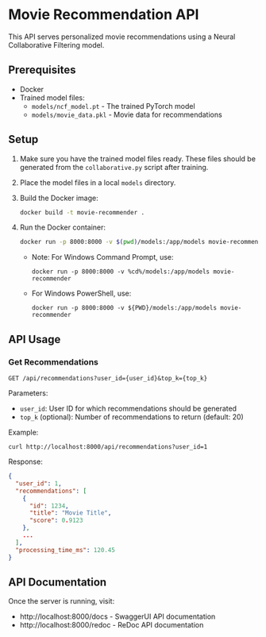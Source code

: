 # Movie Recommendation API

This API serves personalized movie recommendations using a Neural Collaborative Filtering model.

## Prerequisites

- Docker
- Trained model files:
  - `models/ncf_model.pt` - The trained PyTorch model
  - `models/movie_data.pkl` - Movie data for recommendations

## Setup

1. Make sure you have the trained model files ready. These files should be generated from the `collaborative.py` script after training.

2. Place the model files in a local `models` directory.

3. Build the Docker image:

   ```bash
   docker build -t movie-recommender .
   ```

4. Run the Docker container:

   ```bash
   docker run -p 8000:8000 -v $(pwd)/models:/app/models movie-recommender
   ```

   - Note: For Windows Command Prompt, use:
     ```
     docker run -p 8000:8000 -v %cd%/models:/app/models movie-recommender
     ```
   - For Windows PowerShell, use:
     ```
     docker run -p 8000:8000 -v ${PWD}/models:/app/models movie-recommender
     ```

## API Usage

### Get Recommendations

```
GET /api/recommendations?user_id={user_id}&top_k={top_k}
```

Parameters:

- `user_id`: User ID for which recommendations should be generated
- `top_k` (optional): Number of recommendations to return (default: 20)

Example:

```
curl http://localhost:8000/api/recommendations?user_id=1
```

Response:

```json
{
  "user_id": 1,
  "recommendations": [
    {
      "id": 1234,
      "title": "Movie Title",
      "score": 0.9123
    },
    ...
  ],
  "processing_time_ms": 120.45
}
```

## API Documentation

Once the server is running, visit:

- http://localhost:8000/docs - SwaggerUI API documentation
- http://localhost:8000/redoc - ReDoc API documentation
